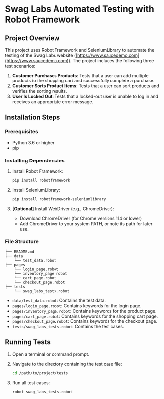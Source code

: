 # Swag Labs Automated Testing with Robot Framework

## Project Overview

This project uses Robot Framework and SeleniumLibrary to automate the testing of the Swag Labs website ([https://www.saucedemo.com](https://www.saucedemo.com)). The project includes the following three test scenarios:

1. **Customer Purchases Products**: Tests that a user can add multiple products to the shopping cart and successfully complete a purchase.
2. **Customer Sorts Product Items**: Tests that a user can sort products and verifies the sorting results.
3. **User Is Locked Out**: Tests that a locked-out user is unable to log in and receives an appropriate error message.

## Installation Steps

### Prerequisites

- Python 3.6 or higher
- pip

### Installing Dependencies

1. Install Robot Framework:
    ```sh
    pip install robotframework
    ```

2. Install SeleniumLibrary:
    ```sh
    pip install robotframework-seleniumlibrary
    ```

3. **[Optional]** Install WebDriver (e.g., ChromeDriver):
    - Download ChromeDriver (for Chrome versions 114 or lower)
    - Add ChromeDriver to your system PATH, or note its path for later use.

### File Structure

```
├── README.md
├── data
    └── test_data.robot
├── pages
    └── login_page.robot
    └── inventory_page.robot
    └── cart_page.robot
    └── checkout_page.robot
├── tests
    └── swag_labs_tests.robot
```
- `data/test_data.robot`: Contains the test data.
- `pages/login_page.robot`: Contains keywords for the login page.
- `pages/inventory_page.robot`: Contains keywords for the product page.
- `pages/cart_page.robot`: Contains keywords for the shopping cart page.
- `pages/checkout_page.robot`: Contains keywords for the checkout page.
- `tests/swag_labs_tests.robot`: Contains the test cases.


## Running Tests

1. Open a terminal or command prompt.

2. Navigate to the directory containing the test case file:
    ```sh
    cd /path/to/project/tests
    ```

3. Run all test cases:
    ```sh
    robot swag_labs_tests.robot
    ```


